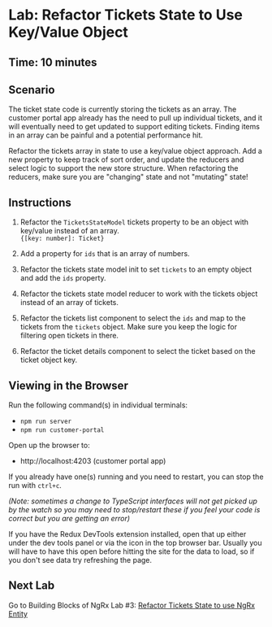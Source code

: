 # Lab: Refactor Tickets State to Use Key/Value Object

## Time: 10 minutes

## Scenario
The ticket state code is currently storing the tickets as an array. The customer portal app already has the need to pull up individual tickets, and it will eventually need to get updated to support editing tickets. Finding items in an array can be painful and a potential performance hit.

Refactor the tickets array in state to use a key/value object approach. Add a new property to keep track of sort order, and update the reducers and select logic to support the new store structure. When refactoring the reducers, make sure you are "changing" state and not "mutating" state!

## Instructions
1. Refactor the `TicketsStateModel` tickets property to be an object with key/value instead of an array.  
`{[key: number]: Ticket}`

1. Add a property for `ids` that is an array of numbers.

1. Refactor the tickets state model init to set `tickets` to an empty object and add the `ids` property.

1. Refactor the tickets state model reducer to work with the tickets object instead of an array of tickets.

1. Refactor the tickets list component to select the `ids` and map to the tickets from the `tickets` object. Make sure you keep the logic for filtering open tickets in there.

1. Refactor the ticket details component to select the ticket based on the ticket object key.

## Viewing in the Browser
Run the following command(s) in individual terminals:
- `npm run server`
- `npm run customer-portal`

Open up the browser to:
- http://localhost:4203 (customer portal app)

If you already have one(s) running and you need to restart, you can stop the run with `ctrl+c`.

*(Note: sometimes a change to TypeScript interfaces will not get picked up by the watch so you may need to stop/restart these if you feel your code is correct but you are getting an error)*

If you have the Redux DevTools extension installed, open that up either under the dev tools panel or via the icon in the top browser bar. Usually you will have to have this open before hitting the site for the data to load, so if you don't see data try refreshing the page.

## Next Lab
Go to Building Blocks of NgRx Lab #3: [Refactor Tickets State to use NgRx Entity](lab-3.md)